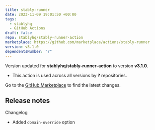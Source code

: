 ```yaml
---
title: stably-runner
date: 2023-11-09 19:01:50 +00:00
tags:
  - stablyhq
  - GitHub Actions
draft: false
repo: stablyhq/stably-runner-action
marketplace: https://github.com/marketplace/actions/stably-runner
version: v3.1.0
dependentsNumber: "?"
---
```



Version updated for **stablyhq/stably-runner-action** to version **v3.1.0**.
- This action is used across all versions by **?** repositories.

Go to the [GitHub Marketplace](https://github.com/marketplace/actions/stably-runner) to find the latest changes.

## Release notes

Changelog
  * Added `domain-override` option
